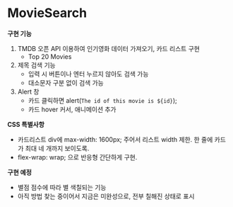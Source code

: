 # MovieSearch
**구현 기능**
1. TMDB 오픈 API 이용하여 인기영화 데이터 가져오기, 카드 리스트 구현
   - Top 20 Movies
2. 제목 검색 기능
   - 입력 시 버튼이나 엔터 누르지 않아도 검색 가능
   - 대소문자 구분 없이 검색 가능
3. Alert 창
   - 카드 클릭하면 alert(`The id of this movie is ${id}`);
   - 카드 hover 커서, 애니메이션 추가
  
**CSS 특별사항**
 - 카드리스트 div에 max-width: 1600px; 주어서 리스트 width 제한. 한 줄에 카드가 최대 네 개까지 보이도록.
 - flex-wrap: wrap; 으로 반응형 간단하게 구현.

**구현 예정**
 - 별점 점수에 따라 별 색칠되는 기능
 - 아직 방법 찾는 중이어서 지금은 미완성으로, 전부 칠해진 상태로 표시
